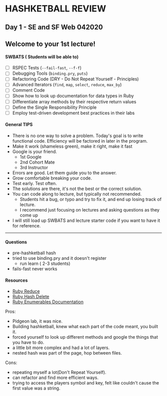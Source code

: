 # HASHKETBALL REVIEW

## Day 1 - SE and SF Web 042020

## Welcome to your 1st lecture!

#### SWBATS ( Students will be able to)
- [ ] RSPEC Tests (`--fail-fast`, `--f-f`)
- [ ] Debugging Tools (`binding.pry`, `puts`)
- [ ] Refactoring Code (DRY - Do Not Repeat Yourself - Principles)
- [ ] Advanced Iterators (`find`, `map`, `select`, `reduce`, `max_by`)
- [ ] Comment Code
- [ ] Show how to look up documentation for data types in Ruby
- [ ] Differentiate array methods by their respective return values
- [ ] Define the Single Responsibility Principle
- [ ] Employ test-driven development best practices in their labs

#### General TIPS
- There is no one way to solve a problem. Today's goal is to write functional code. Efficiency will be factored in later in the program.
- Make it work (shameless green), make it right, make it fast
- Google is your friend. 
    - 1st Google
    - 2nd Cohort Mate
    - 3rd Instructor
- Errors are good. Let them guide you to the answer.
- Grow comfortable breaking your code.
- Test early. Test often.
- The solutions are there, it's not the best or the correct solution.
- You can code along to lecture, but typically not recommended.
    - Students hit a bug, or typo and try to fix it, and end up losing track of lecture.
    - I recommend just focusing on lectures and asking questions as they come up
- I will still load up SWBATS and lecture starter code if you want to have it for reference.
***

#### Questions
- pre-hashketball hash
- tried to use binding.pry and it doesn't register
    - run learn ( 2-3 students)
- fails-fast never works
#### Resources

- [Ruby Reduce](http://flats.github.io/blog/2015/12/02/getting-to-know-rubys-map-and-reduce/)
- [Ruby Hash Delete](https://www.geeksforgeeks.org/ruby-hash-delete-function/)
- [Ruby Enumerables Documentation](https://ruby-doc.org/core-2.7.1/Enumerable.html)


Pros: 
- Pidgeon lab, it was nice. 
- Building hashketball, knew what each part of the code meant, you built it. 
- forced yourself to look up different methods and google the things that you have to do.
- a little bit more complex and had a lot of layers.
- nested hash was part of the page, hop between files.

Cons:
- repeating myself a lot(Don't Repeat Yourself). 
- can refactor and find more efficient ways. 
- trying to access the players symbol and key, felt like couldn't cause the first value was a string. 
